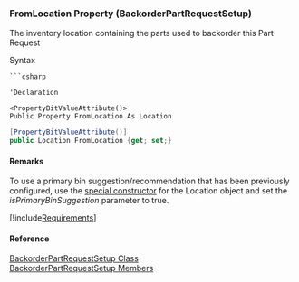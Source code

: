 ﻿### FromLocation Property (BackorderPartRequestSetup)

The inventory location containing the parts used to backorder this Part Request

Syntax

```vbnet
```csharp

'Declaration 

<PropertyBitValueAttribute()>
Public Property FromLocation As Location
```

```csharp
[PropertyBitValueAttribute()]
public Location FromLocation {get; set;}
```

#### Remarks

To use a primary bin suggestion/recommendation that has been previously configured, use the [special constructor](FChoice.Toolkits.Clarify~FChoice.Toolkits.Clarify.Location~_ctor(String,Boolean).md) for the Location object and set the _isPrimaryBinSuggestion_ parameter to true.

[!include[Requirements](../partials/requirements.md)]

#### Reference

[BackorderPartRequestSetup Class](FChoice.Toolkits.Clarify~FChoice.Toolkits.Clarify.Logistics.BackorderPartRequestSetup.md)  
[BackorderPartRequestSetup Members](FChoice.Toolkits.Clarify~FChoice.Toolkits.Clarify.Logistics.BackorderPartRequestSetup_members.md)